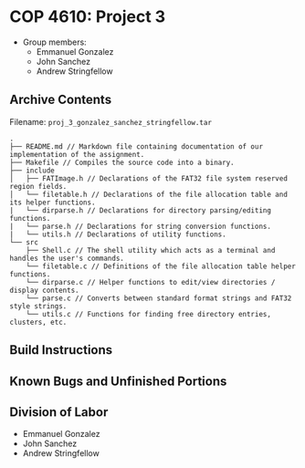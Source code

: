 # COP 4610: Project 3

- Group members:
  - Emmanuel Gonzalez
  - John Sanchez
  - Andrew Stringfellow

## Archive Contents

Filename: `proj_3_gonzalez_sanchez_stringfellow.tar`

```
.
├── README.md // Markdown file containing documentation of our implementation of the assignment.
├── Makefile // Compiles the source code into a binary.
├── include
│   ├── FATImage.h // Declarations of the FAT32 file system reserved region fields.
│   └── filetable.h // Declarations of the file allocation table and its helper functions.
|   └── dirparse.h // Declarations for directory parsing/editing functions.
|   └── parse.h // Declarations for string conversion functions.
|   └── utils.h // Declarations of utility functions.
└── src
    ├── Shell.c // The shell utility which acts as a terminal and handles the user's commands.
    └── filetable.c // Definitions of the file allocation table helper functions.
    └── dirparse.c // Helper functions to edit/view directories / display contents.
    └── parse.c // Converts between standard format strings and FAT32 style strings.
    └── utils.c // Functions for finding free directory entries, clusters, etc.
```

## Build Instructions

## Known Bugs and Unfinished Portions

## Division of Labor
- Emmanuel Gonzalez
- John Sanchez
- Andrew Stringfellow
